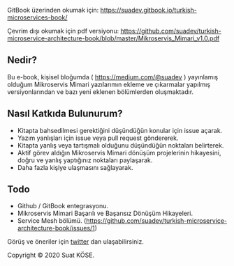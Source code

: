 GitBook üzerinden okumak için: https://suadev.gitbook.io/turkish-microservices-book/

Çevrim dışı okumak için pdf versiyonu: https://github.com/suadev/turkish-microservice-architecture-book/blob/master/Mikroservis_Mimari_v1.0.pdf

## Nedir?

Bu e-book, kişisel bloğumda ( https://medium.com/@suadev ) yayınlamış olduğum Mikroservis Mimari yazılarımın ekleme ve çıkarmalar yapılmış versiyonlarından ve bazı yeni eklenen bölümlerden oluşmaktadır. 

## Nasıl Katkıda Bulunurum?

- Kitapta bahsedilmesi gerektiğini düşündüğün konular için issue açarak.
- Yazım yanlışları için issue veya pull request göndererek.
- Kitapta yanlış veya tartışmalı olduğunu düşündüğün noktaları belirterek.
- Aktif görev aldığın Mikroservis Mimari dönüşüm projelerinin hikayesini, doğru ve yanlış yaptığınız noktaları paylaşarak.
- Daha fazla kişiye ulaşmasını sağlayarak.

## Todo
- Github / GitBook entegrasyonu.
- Mikroservis Mimari Başarılı ve Başarısız Dönüşüm Hikayeleri.
- Service Mesh bölümü. (https://github.com/suadev/turkish-microservice-architecture-book/issues/1)

Görüş ve öneriler için [twitter](https://twitter.com/kose__suat) dan ulaşabilirsiniz.

Copyright © 2020 Suat KÖSE.
